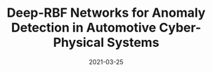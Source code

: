 ---
date: 2021-03-25
title: "Deep-RBF Networks for Anomaly Detection in Automotive Cyber-Physical Systems"
header:
  teaser: "/assets/images/rbf-smart-comp-cover.png"
excerpt: "Conference paper submitted to Smart Comp 2021"
tags: Conference Paper Neural Networks Radial Basis Functions Autonomy Anomaly Detection
redirect_url: https://arxiv.org/abs/2103.14172
---